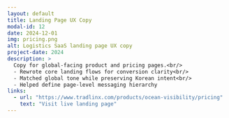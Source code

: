 ```yaml
---
layout: default
title: Landing Page UX Copy
modal-id: 12
date: 2024-12-01
img: pricing.png
alt: Logistics SaaS landing page UX copy
project-date: 2024
description: >
  Copy for global-facing product and pricing pages.<br/>
  - Rewrote core landing flows for conversion clarity<br/>
  - Matched global tone while preserving Korean intent<br/>
  - Helped define page-level messaging hierarchy
links:
  - url: "https://www.tradlinx.com/products/ocean-visibility/pricing"
    text: "Visit live landing page"
---
```

